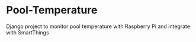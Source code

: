 # Pool-Temperature
Django project to monitor pool temperature with Raspberry Pi and integrate with SmartThings
